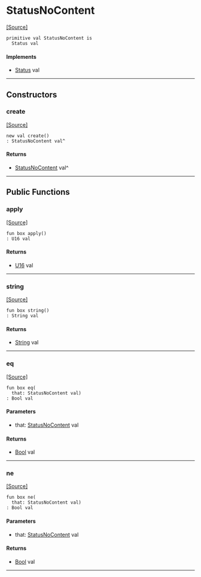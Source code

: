 # StatusNoContent
<span class="source-link">[[Source]](src/http_server/status.md#L36)</span>
```pony
primitive val StatusNoContent is
  Status val
```

#### Implements

* [Status](http_server-Status.md) val

---

## Constructors

### create
<span class="source-link">[[Source]](src/http_server/status.md#L36)</span>


```pony
new val create()
: StatusNoContent val^
```

#### Returns

* [StatusNoContent](http_server-StatusNoContent.md) val^

---

## Public Functions

### apply
<span class="source-link">[[Source]](src/http_server/status.md#L37)</span>


```pony
fun box apply()
: U16 val
```

#### Returns

* [U16](builtin-U16.md) val

---

### string
<span class="source-link">[[Source]](src/http_server/status.md#L38)</span>


```pony
fun box string()
: String val
```

#### Returns

* [String](builtin-String.md) val

---

### eq
<span class="source-link">[[Source]](src/http_server/status.md#L37)</span>


```pony
fun box eq(
  that: StatusNoContent val)
: Bool val
```
#### Parameters

*   that: [StatusNoContent](http_server-StatusNoContent.md) val

#### Returns

* [Bool](builtin-Bool.md) val

---

### ne
<span class="source-link">[[Source]](src/http_server/status.md#L37)</span>


```pony
fun box ne(
  that: StatusNoContent val)
: Bool val
```
#### Parameters

*   that: [StatusNoContent](http_server-StatusNoContent.md) val

#### Returns

* [Bool](builtin-Bool.md) val

---

